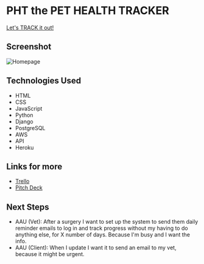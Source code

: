 # PHT the PET HEALTH TRACKER


[Let's TRACK it out!](https://pethealthtracker.herokuapp.com/)


## Screenshot
![Homepage](https://github.com/haileylujah/Project-3-phtdb/blob/master/main_app/imgs/Homepage.png?raw=true)


## Technologies Used
* HTML
* CSS
* JavaScript
* Python
* Django
* PostgreSQL
* AWS
* API
* Heroku


## Links for more

* [Trello](https://trello.com/b/b7bpeX8Y/project-3)
* [Pitch Deck](https://app.pitch.com/app/presentation/07652776-e827-42f0-b57f-4c3102188732/e0716f67-ea79-42ba-b461-8beaa93fddc9)


## Next Steps
* AAU (Vet):  After a surgery I want to set up the system to send them daily reminder emails to log in and track progress without my having to do anything else, for X number of days.  Because I'm busy and I want the info.
* AAU (Client): When I update I want it to send an email to my vet, because it might be urgent.

